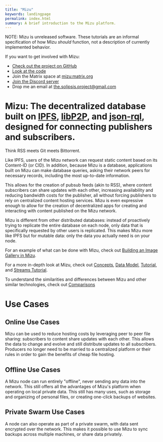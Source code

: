 ```yaml
---
title: "Mizu"
keywords: landingpage
permalink: index.html
summary: A brief introduction to the Mizu platform.
---
```


NOTE: Mizu is unreleased software. These tutorials are an informal specification of how Mizu *should* function, not a description of currently implemented behavior.

If you want to get involved with Mizu:

- [Check out the project on GitHub](https://github.com/users/solipsis-project/projects/1/views/1)
- [Look at the code](https://github.com/solipsis-project/mizu-client)
- Join the Matrix space at [mizu:matrix.org](https://matrix.to/#/#mizu:matrix.org)
- [Join the Discord server](https://discord.gg/kEW32kWsaA)
- Drop me an email at the.solipsis.project@gmail.com

# Mizu: The decentralized database built on [IPFS](https://ipfs.io), [libP2P](https://libp2p.io), and [json-rql](https://json-rql.org/), designed for connecting publishers and subscribers.

Think RSS meets Git meets Bittorrent.

Like IPFS, users of the Mizu network can request static content based on its Content-ID (or CID). In addition, because Mizu is a database, applications built on Mizu can make database queries, asking their network peers for necessary records, including the most up-to-date information.

This allows for the creation of pubsub feeds (akin to RSS), where content subscribers can share updates with each other, increasing availability and reducing bandwidth costs for the publisher, all without forcing publishers to rely on centralized content hosting services. Mizu is even expressive enough to allow for the creation of decentralized apps for creating and interacting with content published on the Mizu network.

Mizu is different from other distributed databases: instead of proactively trying to replicate the entire database on each node, only data that is specifically requested by other users is replicated. This makes Mizu more like IPFS but for mutable data: only the data you actually need is on your node.

For an example of what can be done with Mizu, check out [Building an Image Gallery in Mizu](./image_gallery_example).

For a more in-depth look at Mizu, check out [Concepts](./concepts), [Data Model](./data_model), [Tutorial](./tutorial), and [Streams Tutorial](./streams_tutorial).

To understand the similarities and differences between Mizu and other similar technologies, check out [Comparisons](./comparisons)

# Use Cases

## Online Use Cases

Mizu can be used to reduce hosting costs by leveraging peer to peer file sharing: subscribers to content share updates with each other. This allows the data to change and evolve and still distribute updates to all subscribers. Producers no longer need to be married to a centralized platform or their rules in order to gain the benefits of cheap file hosting.

## Offline Use Cases

A Mizu node can run entirely "offline", never sending any data into the network. This still offers all the advantages of Mizu's platform when operating on local private data. This still has many uses, such as storage and organizing of personal files, or creating one-click backups of websites.

## Private Swarm Use Cases

A node can also operate as part of a private swarm, with data sent encrypted over the network. This makes it possible to use Mizu to sync backups across multiple machines, or share data privately.
